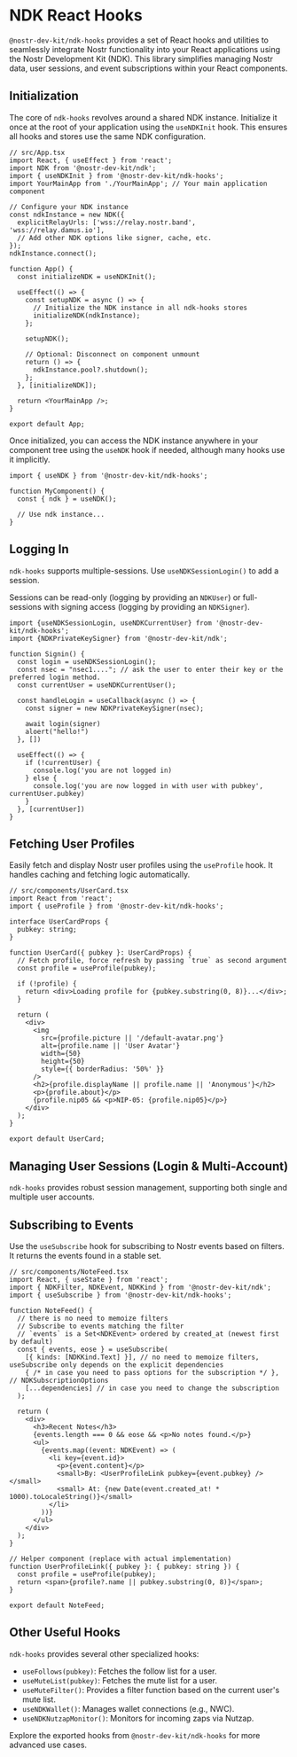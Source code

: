 # NDK React Hooks

`@nostr-dev-kit/ndk-hooks` provides a set of React hooks and utilities to seamlessly integrate Nostr functionality into your React applications using the Nostr Development Kit (NDK). This library simplifies managing Nostr data, user sessions, and event subscriptions within your React components.

## Initialization

The core of `ndk-hooks` revolves around a shared NDK instance. Initialize it once at the root of your application using the `useNDKInit` hook. This ensures all hooks and stores use the same NDK configuration.

```tsx
// src/App.tsx
import React, { useEffect } from 'react';
import NDK from '@nostr-dev-kit/ndk';
import { useNDKInit } from '@nostr-dev-kit/ndk-hooks';
import YourMainApp from './YourMainApp'; // Your main application component

// Configure your NDK instance
const ndkInstance = new NDK({
  explicitRelayUrls: ['wss://relay.nostr.band', 'wss://relay.damus.io'],
  // Add other NDK options like signer, cache, etc.
});
ndkInstance.connect();

function App() {
  const initializeNDK = useNDKInit();

  useEffect(() => {
    const setupNDK = async () => {
      // Initialize the NDK instance in all ndk-hooks stores
      initializeNDK(ndkInstance);
    };

    setupNDK();

    // Optional: Disconnect on component unmount
    return () => {
      ndkInstance.pool?.shutdown();
    };
  }, [initializeNDK]);

  return <YourMainApp />;
}

export default App;
```

Once initialized, you can access the NDK instance anywhere in your component tree using the `useNDK` hook if needed, although many hooks use it implicitly.

```tsx
import { useNDK } from '@nostr-dev-kit/ndk-hooks';

function MyComponent() {
  const { ndk } = useNDK();

  // Use ndk instance...
}
```

## Logging In
`ndk-hooks` supports multiple-sessions. Use `useNDKSessionLogin()` to add a session.

Sessions can be read-only (logging by providing an `NDKUser`) or full-sessions with signing access (logging by providing an `NDKSigner`).

```tsx
import {useNDKSessionLogin, useNDKCurrentUser} from '@nostr-dev-kit/ndk-hooks';
import {NDKPrivateKeySigner} from '@nostr-dev-kit/ndk';

function Signin() {
  const login = useNDKSessionLogin();
  const nsec = "nsec1...."; // ask the user to enter their key or the preferred login method.
  const currentUser = useNDKCurrentUser();

  const handleLogin = useCallback(async () => {
    const signer = new NDKPrivateKeySigner(nsec);
    
    await login(signer)
    aloert("hello!")
  }, [])

  useEffect(() => {
    if (!currentUser) {
      console.log('you are not logged in)
    } else {
      console.log('you are now logged in with user with pubkey', currentUser.pubkey)
    }
  }, [currentUser])
}
```

## Fetching User Profiles

Easily fetch and display Nostr user profiles using the `useProfile` hook. It handles caching and fetching logic automatically.

```tsx
// src/components/UserCard.tsx
import React from 'react';
import { useProfile } from '@nostr-dev-kit/ndk-hooks';

interface UserCardProps {
  pubkey: string;
}

function UserCard({ pubkey }: UserCardProps) {
  // Fetch profile, force refresh by passing `true` as second argument
  const profile = useProfile(pubkey);

  if (!profile) {
    return <div>Loading profile for {pubkey.substring(0, 8)}...</div>;
  }

  return (
    <div>
      <img
        src={profile.picture || '/default-avatar.png'}
        alt={profile.name || 'User Avatar'}
        width={50}
        height={50}
        style={{ borderRadius: '50%' }}
      />
      <h2>{profile.displayName || profile.name || 'Anonymous'}</h2>
      <p>{profile.about}</p>
      {profile.nip05 && <p>NIP-05: {profile.nip05}</p>}
    </div>
  );
}

export default UserCard;
```

## Managing User Sessions (Login & Multi-Account)

`ndk-hooks` provides robust session management, supporting both single and multiple user accounts.

## Subscribing to Events

Use the `useSubscribe` hook for subscribing to Nostr events based on filters. It returns the events found in a stable set.

```tsx
// src/components/NoteFeed.tsx
import React, { useState } from 'react';
import { NDKFilter, NDKEvent, NDKKind } from '@nostr-dev-kit/ndk';
import { useSubscribe } from '@nostr-dev-kit/ndk-hooks';

function NoteFeed() {
  // there is no need to memoize filters
  // Subscribe to events matching the filter
  // `events` is a Set<NDKEvent> ordered by created_at (newest first by default)
  const { events, eose } = useSubscribe(
    [{ kinds: [NDKKind.Text] }], // no need to memoize filters, useSubscribe only depends on the explicit dependencies
    { /* in case you need to pass options for the subscription */ }, // NDKSubscriptionOptions
    [...dependencies] // in case you need to change the subscription
  );

  return (
    <div>
      <h3>Recent Notes</h3>
      {events.length === 0 && eose && <p>No notes found.</p>}
      <ul>
        {events.map((event: NDKEvent) => (
          <li key={event.id}>
            <p>{event.content}</p>
            <small>By: <UserProfileLink pubkey={event.pubkey} /></small>
            <small> At: {new Date(event.created_at! * 1000).toLocaleString()}</small>
          </li>
        ))}
      </ul>
    </div>
  );
}

// Helper component (replace with actual implementation)
function UserProfileLink({ pubkey }: { pubkey: string }) {
  const profile = useProfile(pubkey);
  return <span>{profile?.name || pubkey.substring(0, 8)}</span>;
}

export default NoteFeed;
```

## Other Useful Hooks

`ndk-hooks` provides several other specialized hooks:

*   `useFollows(pubkey)`: Fetches the follow list for a user.
*   `useMuteList(pubkey)`: Fetches the mute list for a user.
*   `useMuteFilter()`: Provides a filter function based on the current user's mute list.
*   `useNDKWallet()`: Manages wallet connections (e.g., NWC).
*   `useNDKNutzapMonitor()`: Monitors for incoming zaps via Nutzap.

Explore the exported hooks from `@nostr-dev-kit/ndk-hooks` for more advanced use cases.